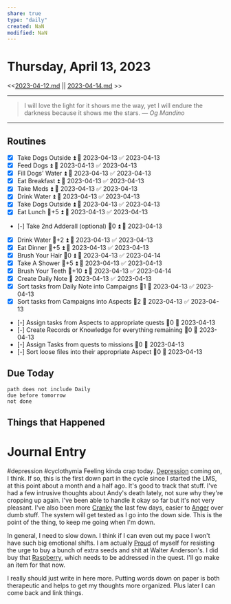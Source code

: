 ```yaml
---
share: true
type: "daily"
created: NaN 
modified: NaN
---
```

# Thursday, April 13, 2023
<<[2023-04-12.md](./2023-04-12.md) || [2023-04-14.md](./2023-04-14.md) >>

---

> I will love the light for it shows me the way, yet I will endure the darkness because it shows me the stars.
> — <cite>Og Mandino</cite>

---

## Routines
- [x] Take Dogs Outside  ⏫ 📅 2023-04-13 ✅ 2023-04-13
- [x] Feed Dogs   ⏫ 📅 2023-04-13 ✅ 2023-04-13
- [x] Fill Dogs' Water   ⏫ 📅 2023-04-13 ✅ 2023-04-13
- [x] Eat Breakfast   ⏫ 📅 2023-04-13 ✅ 2023-04-13
- [x] Take Meds  ⏫ 📅 2023-04-13 ✅ 2023-04-13
- [x] Drink Water   ⏫ 📅 2023-04-13 ✅ 2023-04-13
- [x] Take Dogs Outside  ⏫ 📅 2023-04-13 ✅ 2023-04-13
- [x] Eat Lunch  🥄+5 ⏫ 📅 2023-04-13 ✅ 2023-04-13
- [-] Take 2nd Adderall (optional)  🥄0 ⏫ 📅 2023-04-13
- [x] Drink Water  🥄+2 ⏫ 📅 2023-04-13 ✅ 2023-04-13
- [x] Eat Dinner  🥄+5 ⏫ 📅 2023-04-13 ✅ 2023-04-13
- [x] Brush Your Hair  🥄0 ⏫ 📅 2023-04-13 ✅ 2023-04-14
- [x] Take A Shower  🥄+5 ⏫ 📅 2023-04-13 ✅ 2023-04-13
- [x] Brush Your Teeth  🥄+10 ⏫ 📅 2023-04-13 ✅ 2023-04-14
- [x] Create Daily Note   📅 2023-04-13 ✅ 2023-04-13 
- [x] Sort tasks from Daily Note into Campaigns   🥄1 📅 2023-04-13 ✅ 2023-04-13
- [x] Sort tasks from Campaigns into Aspects   🥄2 📅 2023-04-13 ✅ 2023-04-13
- [-] Assign tasks from Aspects to appropriate quests  🥄0 📅 2023-04-13
- [-] Create Records or Knowledge for everything remaining  🥄0 📅 2023-04-13
- [-] Assign Tasks from quests to missions  🥄0 📅 2023-04-13
- [-] Sort loose files into their appropriate Aspect  🥄0 📅 2023-04-13

## Due Today
```tasks
path does not include Daily
due before tomorrow
not done
```
## 









## Things that Happened

# Journal Entry
#depression #cyclothymia 
Feeling kinda crap today. [Depression](Depression.md) coming on, I think.  If so, this is the first down part in the cycle since I started the LMS, at this point about a month and a half ago.  It's good to track that stuff.  I've had a few intrusive thoughts about Andy's death lately, not sure why they're cropping up again.  I've been able to handle it okay so far but it's not very pleasant.  I've also been more [Cranky](Cranky.md) the last few days, easier to [Anger](Anger.md) over dumb stuff.  The system will get tested as I go into the down side.  This is the point of the thing, to keep me going when I'm down.  

In general, I need to slow down.  I think if I can even out my pace I won't have such big emotional shifts.  I am actually [Proud](Proud.md) of myself for resisting the urge to buy a bunch of extra seeds and shit at Walter Anderson's.  I did buy that [Raspberry](./Raspberry.md), which needs to be addressed in the quest.  I'll go make an item for that now.

I really should just write in here more.  Putting words down on paper is both therapeutic and helps to get my thoughts more organized.  Plus later I can come back and link things.  